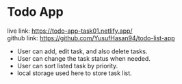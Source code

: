 <h1>Todo App</h1>

live link: https://todo-app-task01.netlify.app/
</br>
github link: https://github.com/YusufHasan94/todo-list-app

<ul>
 <li>User can add, edit task, and also delete tasks.</li>
 <li>User can change the task status when needed.</li>
 <li>User can sort listed task by priority.</li>
 <li>local storage used here to store task list.</li>
</ul>
